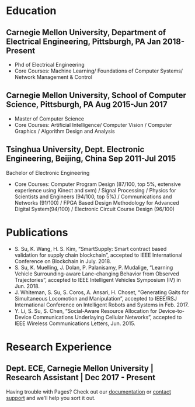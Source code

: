 # Education

## Carnegie Mellon University, Department of Electrical Engineering, Pittsburgh, PA    Jan 2018-Present
- Phd of Electrical Engineering
- Core Courses: Machine Learning/ Foundations of Computer Systems/ Network Management & Control

## Carnegie Mellon University, School of Computer Science, Pittsburgh, PA   Aug 2015-Jun 2017
- Master of Computer Science
- Core Courses: Artificial Intelligence/ Computer Vision / Computer Graphics / Algorithm Design and Analysis

## Tsinghua University, Dept. Electronic Engineering, Beijing, China    Sep 2011-Jul 2015
Bachelor of Electronic Engineering
- Core Courses: Computer Program Design (87/100, top 5%, extensive experience using Kinect and svm) / Signal Processing / Physics for Scientists and Engineers (94/100, top 5%) / Communications and Networks (91/100) / FPGA Based Design Methodology for Advanced Digital System(94/100) / Electronic Circuit Course Design (96/100)

# Publications

- S. Su, K. Wang, H. S. Kim, “SmartSupply: Smart contract based validation for supply chain blockchain”, accepted to IEEE International Conference on Blockchain in July. 2018.
- S. Su, K. Muelling, J. Dolan, P. Palanisamy, P. Mudalige, “Learning Vehicle Surrounding-aware Lane-changing Behavior from Observed Trajectories”, accepted to IEEE Intelligent Vehicles Symposium (IV) in Jun. 2018.
- J. Whiteman, S. Su, S. Coros, A. Ansari, H. Choset, “Generating Gaits for Simultaneous Locomotion and Manipulation”, accepted to IEEE/RSJ International Conference on Intelligent Robots and Systems in Feb. 2017.
- Y. Li, S. Su, S. Chen, “Social-Aware Resource Allocation for Device-to-Device Communications Underlaying Cellular Networks”, accepted to IEEE Wireless Communications Letters, Jun. 2015.

# Research Experience

## Dept. ECE, Carnegie Mellon University | Research Assistant | Dec 2017 - Present

Having trouble with Pages? Check out our [documentation](https://help.github.com/categories/github-pages-basics/) or [contact support](https://github.com/contact) and we’ll help you sort it out.
